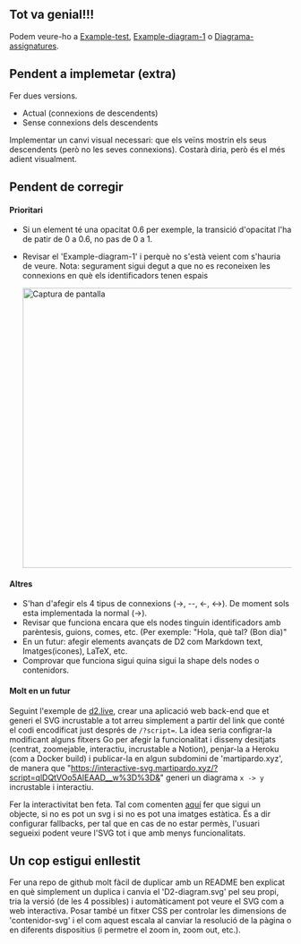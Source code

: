 ## Tot va genial!!!

Podem veure-ho a [Example-test](https://mapaor4.github.io/diagrames-D2/diagrama-assignatures/bo/connexions), [Example-diagram-1](https://mapaor4.github.io/diagrames-D2/diagrama-assignatures/bo/example-1) o [Diagrama-assignatures](https://mapaor4.github.io/diagrames-D2/diagrama-assignatures/bo/assignatures).

## Pendent a implemetar (extra)
Fer dues versions.
- Actual (connexions de descendents)
- Sense connexions dels descendents

Implementar un canvi visual necessari: que els veïns mostrin els seus descendents (però no les seves connexions). Costarà diria, però és el més adient visualment.

## Pendent de corregir
#### Prioritari
- Si un element té una opacitat 0.6 per exemple, la transició d'opacitat l'ha de patir de 0 a 0.6, no pas de 0 a 1.
- Revisar el 'Example-diagram-1' i perquè no s'està veient com s'hauria de veure.
  Nota: segurament sigui degut a que no es reconeixen les connexions en què els identificadors tenen espais
  
  <img src="https://github.com/user-attachments/assets/1cc6049a-c1ff-44d1-b6bc-98ec9cd4be23" alt="Captura de pantalla" width="500">

#### Altres
- S'han d'afegir els 4 tipus de connexions (->, --, <-, <->). De moment sols esta implementada la normal (->).
- Revisar que funciona encara que els nodes tinguin identificadors amb parèntesis, guions, comes, etc. (Per exemple: "Hola, què tal? (Bon dia)"
- En un futur: afegir elements avançats de D2 com Markdown text, Imatges(icones), LaTeX, etc.
- Comprovar que funciona sigui quina sigui la shape dels nodes o contenidors.

#### Molt en un futur
Seguint l'exemple de [d2.live](https://github.com/Watt3r/d2-live/tree/master), crear una aplicació web back-end que et generi el SVG incrustable a tot arreu simplement a partir del link que conté el codi encodificat just després de `/?script=`. La idea seria configrar-la modificant alguns fitxers Go per afegir la funcionalitat i disseny desitjats (centrat, zoomejable, interactiu, incrustable a Notion), penjar-la a Heroku (com a Docker build) i publicar-la en algun subdomini de 'martipardo.xyz', de manera que "https://interactive-svg.martipardo.xyz/?script=qlDQtVOo5AIEAAD__w%3D%3D&" generi un diagrama `x -> y` incrustable i interactiu.

Fer la interactivitat ben feta. Tal com comenten [aquí](https://docs.asciidoctor.org/asciidoc/latest/macros/image-svg/#options-for-svg-images) fer que sigui un objecte, si no es pot un svg i si no es pot una imatges estàtica. És a dir configurar fallbacks, per tal que en cas de no estar permès, l'usuari segueixi podent veure l'SVG tot i que amb menys funcionalitats.

## Un cop estigui enllestit
Fer una repo de github molt fàcil de duplicar amb un README ben explicat en què simplement un duplica i canvia el 'D2-diagram.svg' pel seu propi, tria la versió (de les 4 possibles) i automàticament pot veure el SVG com a web interactiva. Posar també un fitxer CSS per controlar les dimensions de 'contenidor-svg' i el com aquest escala al canviar la resolució de la pàgina o en diferents dispositius (i permetre el zoom in, zoom out, etc.).
